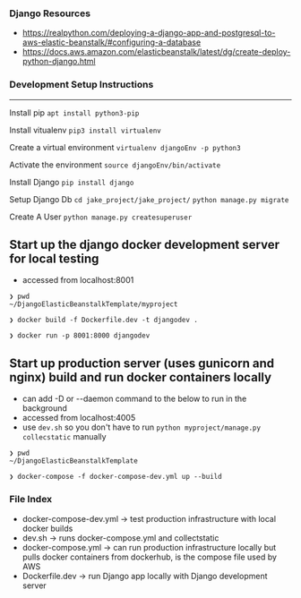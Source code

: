 ### Django Resources
* https://realpython.com/deploying-a-django-app-and-postgresql-to-aws-elastic-beanstalk/#configuring-a-database
* https://docs.aws.amazon.com/elasticbeanstalk/latest/dg/create-deploy-python-django.html

### Development Setup Instructions
____

Install pip
`apt install python3-pip`

Install vitualenv
`pip3 install virtualenv`

Create a virtual environment
`virtualenv djangoEnv -p python3`

Activate the environment
`source djangoEnv/bin/activate`
 
Install Django
`pip install django`
 
Setup Django Db
`cd jake_project/jake_project/`
`python manage.py migrate`
 
Create A User
`python manage.py createsuperuser`


## Start up the django docker development server for local testing
* accessed from localhost:8001
```
❯ pwd
~/DjangoElasticBeanstalkTemplate/myproject

❯ docker build -f Dockerfile.dev -t djangodev .

❯ docker run -p 8001:8000 djangodev
```

## Start up production server (uses gunicorn and nginx) build and run docker containers locally
* can add -D or --daemon command to the below to run in the background
* accessed from localhost:4005
* use `dev.sh` so you don't have to run `python myproject/manage.py collecstatic` manually

```
❯ pwd
~/DjangoElasticBeanstalkTemplate

❯ docker-compose -f docker-compose-dev.yml up --build  
```

### File Index
* docker-compose-dev.yml -> test production infrastructure with local docker builds
* dev.sh -> runs docker-compose.yml and collectstatic
* docker-compose.yml -> can run production infrastructure locally but pulls docker containers from dockerhub, is the compose file used by AWS
* Dockerfile.dev -> run Django app locally with Django development server
